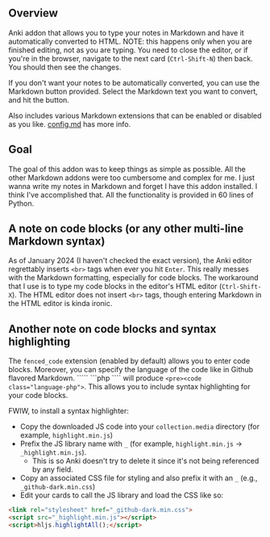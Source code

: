 ## Overview

Anki addon that allows you to type your notes in Markdown and have it automatically converted to HTML.  NOTE: this happens only when you are finished editing, not as you are typing.  You need to close the editor, or if you're in the browser, navigate to the next card (`Ctrl-Shift-N`) then back.  You should then see the changes.

If you don't want your notes to be automatically converted, you can use the Markdown button provided.  Select the Markdown text you want to convert, and hit the button.

Also includes various Markdown extensions that can be enabled or disabled as you like.  [config.md](https://github.com/dempe/simple-markdown-for-anki/blob/main/config.md) has more info.

## Goal

The goal of this addon was to keep things as simple as possible.  All the other Markdown addons were too cumbersome and complex for me. I just wanna write my notes in Markdown and forget I have this addon installed.  I think I've accomplished that.  All the functionality is provided in 60 lines of Python.

## A note on code blocks (or any other multi-line Markdown syntax)

As of January 2024 (I haven't checked the exact version), the Anki editor regrettably inserts `<br>` tags when ever you hit `Enter`.  This really messes with the Markdown formatting, especially for code blocks.  The workaround that I use is to type my code blocks in the editor's HTML editor (`Ctrl-Shift-X`).  The HTML editor does not insert  `<br>` tags, though entering Markdown in the HTML editor is kinda ironic.

## Another note on code blocks and syntax highlighting

The `fenced_code` extension (enabled by default) allows you to enter code blocks.  Moreover, you can specify the language of the code like in Github flavored Markdown.  ````` ```php ```` will produce `<pre><code class="language-php">`.  This allows you to include syntax highlighting for your code blocks.

FWIW, to install a syntax highlighter:

- Copy the downloaded JS code into your `collection.media` directory (for example, `highlight.min.js`)
- Prefix the JS library name with `_` (for example, `highlight.min.js` -> `_highlight.min.js`).
  - This is so Anki doesn't try to delete it since it's not being referenced by any field.
- Copy an associated CSS file for styling and also prefix it with an `_` (e.g., `_github-dark.min.css`)
- Edit your cards to call the JS library and load the CSS like so:

```html
<link rel="stylesheet" href="_github-dark.min.css">
<script src="_highlight.min.js"></script>
<script>hljs.highlightAll();</script>
```
